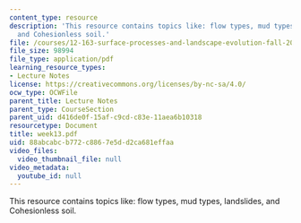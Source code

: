 ```yaml
---
content_type: resource
description: 'This resource contains topics like: flow types, mud types, landslides,
  and Cohesionless soil.'
file: /courses/12-163-surface-processes-and-landscape-evolution-fall-2004/88abcabcb772c8867e5dd2ca681effaa_week13.pdf
file_size: 98994
file_type: application/pdf
learning_resource_types:
- Lecture Notes
license: https://creativecommons.org/licenses/by-nc-sa/4.0/
ocw_type: OCWFile
parent_title: Lecture Notes
parent_type: CourseSection
parent_uid: d416de0f-15af-c9cd-c83e-11aea6b10318
resourcetype: Document
title: week13.pdf
uid: 88abcabc-b772-c886-7e5d-d2ca681effaa
video_files:
  video_thumbnail_file: null
video_metadata:
  youtube_id: null
---
```

This resource contains topics like: flow types, mud types, landslides, and Cohesionless soil.